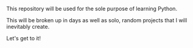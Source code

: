 This repository will be used for the sole purpose of learning Python.

This will be broken up in days as well as solo, random projects that I will inevitably create.

Let's get to it!
